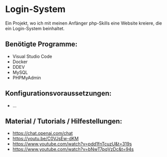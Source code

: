 # Login-System
Ein Projekt, wo ich mit meinen Anfänger php-Skills eine Website kreiere, die ein Login-System beinhaltet.

## Benötigte Programme:
- Visual Studio Code
- Docker
- DDEV
- MySQL
- PHPMyAdmin

## Konfigurationsvoraussetzungen:
- ...

## Material / Tutorials / Hilfestellungen:
- https://chat.openai.com/chat
- https://youtu.be/C0VJsEw-dKM
- https://www.youtube.com/watch?v=pdd1fnTcuzU&t=319s
- https://www.youtube.com/watch?v=bNwT7pqVzDc&t=94s